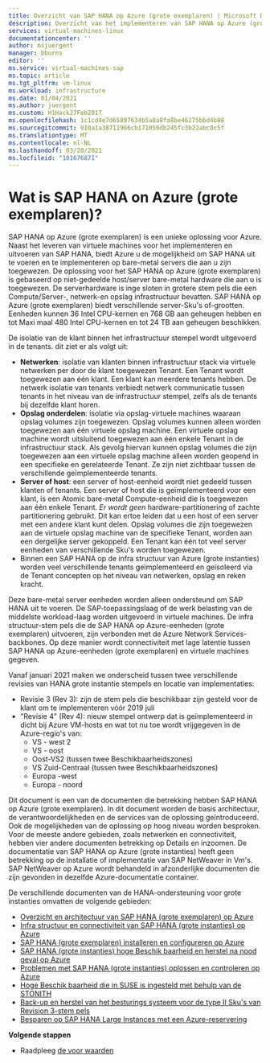 ```yaml
---
title: Overzicht van SAP HANA op Azure (grote exemplaren) | Microsoft Docs
description: Overzicht van het implementeren van SAP HANA op Azure (grote exemplaren).
services: virtual-machines-linux
documentationcenter: ''
author: msjuergent
manager: bburns
editor: ''
ms.service: virtual-machines-sap
ms.topic: article
ms.tgt_pltfrm: vm-linux
ms.workload: infrastructure
ms.date: 01/04/2021
ms.author: juergent
ms.custom: H1Hack27Feb2017
ms.openlocfilehash: 1c1cd4e7d65897634b5a8a8fa8be46275bbd4b88
ms.sourcegitcommit: 910a1a38711966cb171050db245fc3b22abc8c5f
ms.translationtype: MT
ms.contentlocale: nl-NL
ms.lasthandoff: 03/20/2021
ms.locfileid: "101676871"
---
```

#  <a name="what-is-sap-hana-on-azure-large-instances"></a>Wat is SAP HANA on Azure (grote exemplaren)?

SAP HANA op Azure (grote exemplaren) is een unieke oplossing voor Azure. Naast het leveren van virtuele machines voor het implementeren en uitvoeren van SAP HANA, biedt Azure u de mogelijkheid om SAP HANA uit te voeren en te implementeren op bare-metal servers die aan u zijn toegewezen. De oplossing voor het SAP HANA op Azure (grote exemplaren) is gebaseerd op niet-gedeelde host/server bare-metal hardware die aan u is toegewezen. De serverhardware is inge sloten in grotere stem pels die een Compute/Server-, netwerk-en opslag infrastructuur bevatten. SAP HANA op Azure (grote exemplaren) biedt verschillende server-Sku's of-grootten. Eenheden kunnen 36 Intel CPU-kernen en 768 GB aan geheugen hebben en tot Maxi maal 480 Intel CPU-kernen en tot 24 TB aan geheugen beschikken.

De isolatie van de klant binnen het infrastructuur stempel wordt uitgevoerd in de tenants. dit ziet er als volgt uit:

- **Netwerken**: isolatie van klanten binnen infrastructuur stack via virtuele netwerken per door de klant toegewezen Tenant. Een Tenant wordt toegewezen aan één klant. Een klant kan meerdere tenants hebben. De netwerk isolatie van tenants verbiedt netwerk communicatie tussen tenants in het niveau van de infrastructuur stempel, zelfs als de tenants bij dezelfde klant horen.
- **Opslag onderdelen**: isolatie via opslag-virtuele machines waaraan opslag volumes zijn toegewezen. Opslag volumes kunnen alleen worden toegewezen aan één virtuele opslag machine. Een virtuele opslag machine wordt uitsluitend toegewezen aan één enkele Tenant in de infrastructuur stack. Als gevolg hiervan kunnen opslag volumes die zijn toegewezen aan een virtuele opslag machine alleen worden geopend in een specifieke en gerelateerde Tenant. Ze zijn niet zichtbaar tussen de verschillende geïmplementeerde tenants.
- **Server of host**: een server of host-eenheid wordt niet gedeeld tussen klanten of tenants. Een server of host die is geïmplementeerd voor een klant, is een Atomic bare-metal Compute-eenheid die is toegewezen aan één enkele Tenant. *Er wordt geen* hardware-partitionering of zachte partitionering gebruikt. Dit kan ertoe leiden dat u een host of een server met een andere klant kunt delen. Opslag volumes die zijn toegewezen aan de virtuele opslag machine van de specifieke Tenant, worden aan een dergelijke server gekoppeld. Een Tenant kan één tot veel server eenheden van verschillende Sku's worden toegewezen.
- Binnen een SAP HANA op de infra structuur van Azure (grote instanties) worden veel verschillende tenants geïmplementeerd en geïsoleerd via de Tenant concepten op het niveau van netwerken, opslag en reken kracht. 


Deze bare-metal server eenheden worden alleen ondersteund om SAP HANA uit te voeren. De SAP-toepassingslaag of de werk belasting van de middelste workload-laag worden uitgevoerd in virtuele machines. De infra structuur-stem pels die de SAP HANA op Azure-eenheden (grote exemplaren) uitvoeren, zijn verbonden met de Azure Network Services-backbones. Op deze manier wordt connectiviteit met lage latentie tussen SAP HANA op Azure-eenheden (grote exemplaren) en virtuele machines gegeven.

Vanaf januari 2021 maken we onderscheid tussen twee verschillende revisies van HANA grote instantie stempels en locatie van implementaties:

- Revisie 3 (Rev 3): zijn de stem pels die beschikbaar zijn gesteld voor de klant om te implementeren vóór 2019 juli
- "Revisie 4" (Rev 4): nieuw stempel ontwerp dat is geïmplementeerd in dicht bij Azure VM-hosts en wat tot nu toe wordt vrijgegeven in de Azure-regio's van:
    -  VS - west 2 
    -  VS - oost
    -  Oost-VS2 (tussen twee Beschikbaarheidszones)
    -  VS Zuid-Centraal (tussen twee Beschikbaarheidszones)
    -  Europa -west
    -  Europa - noord


Dit document is een van de documenten die betrekking hebben SAP HANA op Azure (grote exemplaren). In dit document worden de basis architectuur, de verantwoordelijkheden en de services van de oplossing geïntroduceerd. Ook de mogelijkheden van de oplossing op hoog niveau worden besproken. Voor de meeste andere gebieden, zoals netwerken en connectiviteit, hebben vier andere documenten betrekking op Details en inzoomen. De documentatie van SAP HANA op Azure (grote instanties) heeft geen betrekking op de installatie of implementatie van SAP NetWeaver in Vm's. SAP NetWeaver op Azure wordt behandeld in afzonderlijke documenten die zijn gevonden in dezelfde Azure-documentatie container. 


De verschillende documenten van de HANA-ondersteuning voor grote instanties omvatten de volgende gebieden:

- [Overzicht en architectuur van SAP HANA (grote exemplaren) op Azure](hana-overview-architecture.md)
- [Infra structuur en connectiviteit van SAP HANA (grote instanties) op Azure](hana-overview-infrastructure-connectivity.md)
- [SAP HANA (grote exemplaren) installeren en configureren op Azure](hana-installation.md)
- [SAP HANA (grote instanties) hoge Beschik baarheid en herstel na nood geval op Azure](hana-overview-high-availability-disaster-recovery.md)
- [Problemen met SAP HANA (grote instanties) oplossen en controleren op Azure](troubleshooting-monitoring.md)
- [Hoge Beschik baarheid die in SUSE is ingesteld met behulp van de STONITH](./ha-setup-with-stonith.md)
- [Back-up en herstel van het besturings systeem voor de type II Sku's van Revision 3-stem pels](./os-backup-type-ii-skus.md)
- [Besparen op SAP HANA Large Instances met een Azure-reservering](../../../cost-management-billing/reservations/prepay-hana-large-instances-reserved-capacity.md)

**Volgende stappen**
- Raadpleeg [de voor waarden](hana-know-terms.md)
